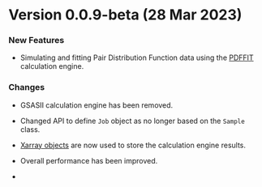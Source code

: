 # Version 0.0.9-beta (28 Mar 2023)

### New Features

- Simulating and fitting Pair Distribution Function data using the [PDFFIT](https://github.com/diffpy/diffpy.pdffit2) calculation engine.

### Changes

- GSASII calculation engine has been removed.
- Changed API to define `Job` object as no longer based on the `Sample` class.
- [Xarray objects](https://github.com/pydata/xarray) are now used to store the calculation engine results.
- Overall performance has been improved.

-

